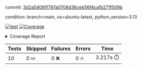 commit: [3d2a54081f797a0706d36ceb56f4ca1b271f509b](https://github.com/rcmdnk/hydra-utils/tree/3d2a54081f797a0706d36ceb56f4ca1b271f509b)

condition: branch=main, os=ubuntu-latest, python_version=3.13

[![test](https://github.com/rcmdnk/hydra-utils/actions/workflows/test.yml/badge.svg)](https://github.com/rcmdnk/hydra-utils/actions/runs/15389636401)
<a href="https://github.com/rcmdnk/hydra-utils/blob/3d2a54081f797a0706d36ceb56f4ca1b271f509b/README.md"><img alt="Coverage" src="https://img.shields.io/badge/Coverage-72%25-yellow.svg" /></a><details><summary>Coverage Report </summary><table><tr><th>File</th><th>Stmts</th><th>Miss</th><th>Cover</th><th>Missing</th></tr><tbody><tr><td colspan="5"><b>src/hydra_utils</b></td></tr><tr><td>&nbsp; &nbsp;<a href="https://github.com/rcmdnk/hydra-utils/blob/3d2a54081f797a0706d36ceb56f4ca1b271f509b/src/hydra_utils/utils.py">utils.py</a></td><td>184</td><td>54</td><td>71%</td><td><a href="https://github.com/rcmdnk/hydra-utils/blob/3d2a54081f797a0706d36ceb56f4ca1b271f509b/src/hydra_utils/utils.py#L12">12</a>, <a href="https://github.com/rcmdnk/hydra-utils/blob/3d2a54081f797a0706d36ceb56f4ca1b271f509b/src/hydra_utils/utils.py#L20-L25">20&ndash;25</a>, <a href="https://github.com/rcmdnk/hydra-utils/blob/3d2a54081f797a0706d36ceb56f4ca1b271f509b/src/hydra_utils/utils.py#L76-L78">76&ndash;78</a>, <a href="https://github.com/rcmdnk/hydra-utils/blob/3d2a54081f797a0706d36ceb56f4ca1b271f509b/src/hydra_utils/utils.py#L84-L85">84&ndash;85</a>, <a href="https://github.com/rcmdnk/hydra-utils/blob/3d2a54081f797a0706d36ceb56f4ca1b271f509b/src/hydra_utils/utils.py#L107">107</a>, <a href="https://github.com/rcmdnk/hydra-utils/blob/3d2a54081f797a0706d36ceb56f4ca1b271f509b/src/hydra_utils/utils.py#L109">109</a>, <a href="https://github.com/rcmdnk/hydra-utils/blob/3d2a54081f797a0706d36ceb56f4ca1b271f509b/src/hydra_utils/utils.py#L133">133</a>, <a href="https://github.com/rcmdnk/hydra-utils/blob/3d2a54081f797a0706d36ceb56f4ca1b271f509b/src/hydra_utils/utils.py#L136-L137">136&ndash;137</a>, <a href="https://github.com/rcmdnk/hydra-utils/blob/3d2a54081f797a0706d36ceb56f4ca1b271f509b/src/hydra_utils/utils.py#L154-L157">154&ndash;157</a>, <a href="https://github.com/rcmdnk/hydra-utils/blob/3d2a54081f797a0706d36ceb56f4ca1b271f509b/src/hydra_utils/utils.py#L159-L160">159&ndash;160</a>, <a href="https://github.com/rcmdnk/hydra-utils/blob/3d2a54081f797a0706d36ceb56f4ca1b271f509b/src/hydra_utils/utils.py#L175-L177">175&ndash;177</a>, <a href="https://github.com/rcmdnk/hydra-utils/blob/3d2a54081f797a0706d36ceb56f4ca1b271f509b/src/hydra_utils/utils.py#L182-L184">182&ndash;184</a>, <a href="https://github.com/rcmdnk/hydra-utils/blob/3d2a54081f797a0706d36ceb56f4ca1b271f509b/src/hydra_utils/utils.py#L197-L200">197&ndash;200</a>, <a href="https://github.com/rcmdnk/hydra-utils/blob/3d2a54081f797a0706d36ceb56f4ca1b271f509b/src/hydra_utils/utils.py#L211-L214">211&ndash;214</a>, <a href="https://github.com/rcmdnk/hydra-utils/blob/3d2a54081f797a0706d36ceb56f4ca1b271f509b/src/hydra_utils/utils.py#L216">216</a>, <a href="https://github.com/rcmdnk/hydra-utils/blob/3d2a54081f797a0706d36ceb56f4ca1b271f509b/src/hydra_utils/utils.py#L241-L253">241&ndash;253</a>, <a href="https://github.com/rcmdnk/hydra-utils/blob/3d2a54081f797a0706d36ceb56f4ca1b271f509b/src/hydra_utils/utils.py#L272">272</a>, <a href="https://github.com/rcmdnk/hydra-utils/blob/3d2a54081f797a0706d36ceb56f4ca1b271f509b/src/hydra_utils/utils.py#L279">279</a>, <a href="https://github.com/rcmdnk/hydra-utils/blob/3d2a54081f797a0706d36ceb56f4ca1b271f509b/src/hydra_utils/utils.py#L304">304</a>, <a href="https://github.com/rcmdnk/hydra-utils/blob/3d2a54081f797a0706d36ceb56f4ca1b271f509b/src/hydra_utils/utils.py#L307-L310">307&ndash;310</a>, <a href="https://github.com/rcmdnk/hydra-utils/blob/3d2a54081f797a0706d36ceb56f4ca1b271f509b/src/hydra_utils/utils.py#L314">314</a></td></tr><tr><td><b>TOTAL</b></td><td><b>195</b></td><td><b>54</b></td><td><b>72%</b></td><td>&nbsp;</td></tr></tbody></table></details>

| Tests | Skipped | Failures | Errors | Time |
| ----- | ------- | -------- | -------- | ------------------ |
| 10 | 0 :zzz: | 0 :x: | 0 :fire: | 3.217s :stopwatch: |

